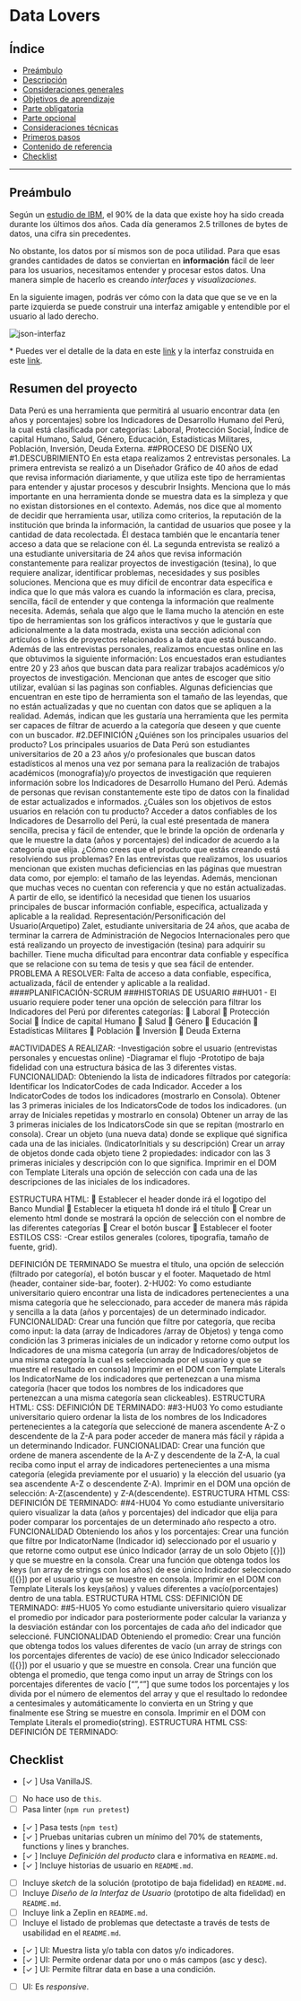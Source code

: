 # Data Lovers

## Índice

* [Preámbulo](#preámbulo)
* [Descripción](#resumen-del-proyecto)
* [Consideraciones generales](#consideraciones-generales)
* [Objetivos de aprendizaje](#objetivos-de-aprendizaje)
* [Parte obligatoria](#parte-obligatoria)
* [Parte opcional](#parte-opcional-hacker-edition)
* [Consideraciones técnicas](#consideraciones-técnicas)
* [Primeros pasos](#primeros-pasos)
* [Contenido de referencia](#contenido-de-referencia)
* [Checklist](#checklist)

***

## Preámbulo

Según un [estudio de IBM](https://www-01.ibm.com/common/ssi/cgi-bin/ssialias?htmlfid=WRL12345USEN),
el 90% de la data que existe hoy ha sido creada durante los últimos dos años.
Cada día generamos 2.5 trillones de bytes de datos, una cifra sin precedentes.

No obstante, los datos por sí mismos son de poca utilidad. Para que esas
grandes cantidades de datos se conviertan en **información** fácil de leer para
los usuarios, necesitamos entender y procesar estos datos. Una manera simple de
hacerlo es creando _interfaces_ y _visualizaciones_.

En la siguiente imagen, podrás ver cómo con la data que que se ve en la parte
izquierda se puede construir una interfaz amigable y entendible por el usuario
al lado derecho.

![json-interfaz](https://lh4.googleusercontent.com/Tn-RPXS26pVvOTdUzRT1KVaJ-_QbFs9SpcGLxSPE43fgbHaXtFgMUInuDt7kV41DkT1j8Tt29V0LxQW7SMtC6digOIhfTXSBKdwI08wUwhD3RAqlwy0hjfmhZ2BFe91mtmCSEqysfgk)

\* Puedes ver el detalle de la data en este [link](https://gist.github.com/lalogf/dd4aa3017a9f8aa8f90dfbca382c4dc9#file-student-json)
y la interfaz construida en este [link](https://app.talento.laboratoria.la/profile/HFOoMpOreBU2psCcjjLg5O2EWEv2).

## Resumen del proyecto

Data Perú es una herramienta que permitirá al usuario encontrar data (en años y porcentajes) sobre los Indicadores de Desarrollo Humano del Perú, la cual está clasificada por categorías: Laboral, Protección Social, Índice de capital Humano, Salud, Género, Educación, Estadísticas Militares, Población, Inversión, Deuda Externa.
##PROCESO DE DISEÑO UX
#1.DESCUBRIMIENTO
En esta etapa realizamos 2 entrevistas personales.
La primera entrevista se realizó a un Diseñador Gráfico de 40 años de edad que revisa información diariamente, y que utiliza este tipo de herramientas para entender y ajustar procesos y descubrir Insights. Menciona que lo más importante en una herramienta donde se muestra data es la simpleza y que no existan distorsiones en el contexto. Además, nos dice que al momento de decidir que herramienta usar, utiliza como criterios, la reputación de la institución que brinda la información, la cantidad de usuarios que posee y la cantidad de data recolectada. Él destaca también que le encantaría tener acceso a data que se relacione con él.
La segunda entrevista se realizó a una estudiante universitaria de 24 años que revisa información constantemente para realizar proyectos de investigación (tesina), lo que requiere analizar, identificar problemas, necesidades y sus posibles soluciones. Menciona que es muy difícil de encontrar data específica e indica que lo que más valora es cuando la información es clara, precisa, sencilla, fácil de entender y que contenga la información que realmente necesita. Además, señala que algo que le llama mucho la atención en este tipo de herramientas son los gráficos interactivos y que le gustaría que adicionalmente a la data mostrada, exista una sección adicional con artículos o links de proyectos relacionados a la data que está buscando.
Además de las entrevistas personales, realizamos encuestas online en las que obtuvimos la siguiente información:
Los encuestados eran estudiantes entre 20 y 23 años que buscan data para realizar trabajos académicos y/o proyectos de investigación. Mencionan que antes de escoger que sitio utilizar, evalúan si las paginas son confiables. Algunas deficiencias que encuentran en este tipo de herramienta son el tamaño de las leyendas, que no están actualizadas y que no cuentan con datos que se apliquen a la realidad. Además, indican que les gustaría una herramienta que les permita ser capaces de filtrar de acuerdo a la categoría que deseen y que cuente con un buscador.
#2.DEFINICIÓN
¿Quiénes son los principales usuarios del producto?
Los principales usuarios de Data Perú son estudiantes universitarios de 20 a 23 años y/o profesionales que buscan datos estadísticos al menos una vez por semana para la realización de trabajos académicos (monografía)y/o proyectos de investigación que requieren información sobre los Indicadores de Desarrollo Humano del Perú. Además de personas que revisan constantemente este tipo de datos con la finalidad de estar actualizados e informados.
¿Cuáles son los objetivos de estos usuarios en relación con tu producto?
Acceder a datos confiables de los Indicadores de Desarrollo del Perú, la cual esté presentada de manera sencilla, precisa y fácil de entender, que le brinde la opción de ordenarla y que le muestre la data (años y porcentajes) del indicador de acuerdo a la categoría que elija.
¿Cómo crees que el producto que estás creando está resolviendo sus problemas?
En las entrevistas que realizamos, los usuarios mencionan que existen muchas deficiencias en las páginas que muestran data como, por ejemplo: el tamaño de las leyendas. Además, mencionan que muchas veces no cuentan con referencia y que no están actualizadas.
A partir de ello, se identificó la necesidad que tienen los usuarios principales de buscar información confiable, específica, actualizada y aplicable a la realidad.
Representación/Personificación del Usuario(Arquetipo)
Zalet, estudiante universitaria de 24 años, que acaba de terminar la carrera de Administración de Negocios Internacionales pero que está realizando un proyecto de investigación (tesina) para adquirir su bachiller. Tiene mucha dificultad para encontrar data confiable y específica que se relacione con su tema de tesis y que sea fácil de entender.
PROBLEMA A RESOLVER:
Falta de acceso a data confiable, específica, actualizada, fácil de entender y aplicable a la realidad.
####PLANIFICACIÓN-SCRUM 
###HISTORIAS DE USUARIO
##HU01 - El usuario requiere poder tener una opción de selección para filtrar los Indicadores del Perú por diferentes categorías:
	Laboral
	Protección Social
	Índice de capital Humano
	Salud 
	Género 
	Educación
	Estadísticas Militares
	Población
	Inversión
	Deuda Externa

 #ACTIVIDADES A REALIZAR:
    -Investigación sobre el usuario (entrevistas personales y encuestas online)
    -Diagramar el flujo
    -Prototipo de baja fidelidad con una estructura básica de las 3 diferentes vistas.
FUNCIONALIDAD:
Obteniendo la lista de indicadores filtrados por categoría:   
Identificar los IndicatorCodes de cada Indicador.
Acceder a los IndicatorCodes de todos los indicadores (mostrarlo en Consola).
Obtener las 3 primeras iniciales de los IndicatorsCode de todos los indicadores. (un array de Iniciales repetidas y mostrarlo en consola)
Obtener un array de las 3 primeras iniciales de los IndicatorsCode sin que se repitan (mostrarlo en consola).
Crear un objeto (una nueva data) donde se explique qué significa cada una de las iniciales. (IndicatorInitials y su descripción)
Crear un array de objetos donde cada objeto tiene 2 propiedades: indicador con las 3 primeras iniciales y descripción con lo que significa.
Imprimir en el DOM con Template Literals una opción de selección con cada una de las descripciones de las iniciales de los indicadores.

ESTRUCTURA HTML:
	Establecer el header donde irá el logotipo del Banco Mundial
	Establecer la etiqueta h1 donde irá el título 
	Crear un elemento html donde se mostrará la opción de selección con el nombre de las diferentes categorías
	Crear el botón buscar
	Establecer el footer
    ESTILOS CSS:
    -Crear estilos generales (colores, tipografía, tamaño de fuente, grid).
 
DEFINICIÓN DE TERMINADO 
Se muestra el título, una opción de selección (filtrado por categoría), el botón buscar y el footer. Maquetado de html (header, container side-bar, footer). 
2-HU02: Yo como estudiante universitario quiero encontrar una lista de indicadores pertenecientes a una misma categoría que he seleccionado, para acceder de manera más rápida y sencilla a la data (años y porcentajes) de un determinado indicador.
FUNCIONALIDAD: 
Crear una función que filtre por categoría, que reciba como input: la data (array de Indicadores /array de Objetos) y tenga como condición las 3 primeras iniciales de un indicador y retorne como output los Indicadores de una misma categoría (un array de Indicadores/objetos de una misma categoría la cual es seleccionada por el usuario y que se muestre el resultado en consola)
Imprimir en el DOM con Template Literals los IndicatorName de los indicadores que pertenezcan a una misma categoría (hacer que todos los nombres de los indicadores que pertenezcan a una misma categoría sean clickeables).
ESTRUCTURA HTML:
CSS:
DEFINICIÓN DE TERMINADO:
##3-HU03
Yo como estudiante universitario quiero ordenar la lista de los nombres de los Indicadores pertenecientes a la categoría que seleccioné de manera ascendente A-Z o descendente de la Z-A para poder acceder de manera más fácil y rápida a un determinando Indicador.
FUNCIONALIDAD:
Crear una función que ordene de manera ascendente de la A-Z y descendente de la Z-A, la cual reciba como input el array de indicadores pertenecientes a una misma categoría (elegida previamente por el usuario) y la elección del usuario (ya sea ascendente A-Z o descendente Z-A).
Imprimir en el DOM una opción de selección: A-Z(ascendente) y Z-A(descendente).
ESTRUCTURA HTML
CSS:
DEFINICIÓN DE TERMINADO:
##4-HU04
Yo como estudiante universitario quiero visualizar la data (años y porcentajes) del indicador que elija para poder comparar los porcentajes de un determinado año respecto a otro.
FUNCIONALIDAD
Obteniendo los años y los porcentajes:
Crear una función que filtre por IndicatorName (Indicador id) seleccionado por el usuario y que retorne como output ese único Indicador (array de un solo Objeto [{}]) y que se muestre en la consola.
Crear una función que obtenga todos los keys (un array de strings con los años) de ese único Indicador seleccionado ([{}]) por el usuario y que se muestre en consola.
Imprimir en el DOM con Template Literals los keys(años) y values diferentes a vacío(porcentajes) dentro de una tabla.
ESTRUCTURA HTML
CSS:
DEFINICIÓN DE TERMINADO:
##5-HU05
Yo como estudiante universitario quiero visualizar el promedio por indicador para posteriormente poder calcular la varianza y la desviación estándar con los porcentajes de cada año del indicador que seleccioné.
FUNCIONALIDAD
Obteniendo el promedio:
Crear una función que obtenga todos los values diferentes de vacío (un array de strings con los porcentajes diferentes de vacío) de ese único Indicador seleccionado ([{}]) por el usuario y que se muestre en consola.
Crear una función que obtenga el promedio, que tenga como input un array de Strings con los porcentajes diferentes de vacío [“”,“”] que sume todos los porcentajes y los divida por el número de elementos del array y que el resultado lo redondee a centesimales y automáticamente lo convierta en un String  y que finalmente ese String  se muestre en consola.
Imprimir en el DOM con Template Literals el promedio(string).
ESTRUCTURA HTML
CSS:
DEFINICIÓN DE TERMINADO:

## Checklist

* [✓ ] Usa VanillaJS.
* [ ] No hace uso de `this`.
* [ ] Pasa linter (`npm run pretest`)
* [✓ ] Pasa tests (`npm test`)
* [✓ ] Pruebas unitarias cubren un mínimo del 70% de statements, functions y
  lines y branches.
* [✓ ] Incluye _Definición del producto_ clara e informativa en `README.md`.
* [✓ ] Incluye historias de usuario en `README.md`.
* [ ] Incluye _sketch_ de la solución (prototipo de baja fidelidad) en
  `README.md`.
* [ ] Incluye _Diseño de la Interfaz de Usuario_ (prototipo de alta fidelidad)
  en `README.md`.
* [ ] Incluye link a Zeplin en `README.md`.
* [ ] Incluye el listado de problemas que detectaste a través de tests de
  usabilidad en el `README.md`.
* [✓ ] UI: Muestra lista y/o tabla con datos y/o indicadores.
* [✓ ] UI: Permite ordenar data por uno o más campos (asc y desc).
* [✓ ] UI: Permite filtrar data en base a una condición.
* [ ] UI: Es _responsive_.